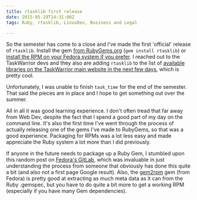 ```yaml
---
title: rtasklib first release
date: 2015-05-19T14:31:00Z
tags: Ruby, rtasklib, LinuxDev, Business and Legal

---
```


So the semester has come to a close and I've made the first 'official' release of `rtasklib`. Install the gem [from RubyGems.org](https://rubygems.org/gems/rtasklib) (`gem install rtasklib`) or [install the RPM on your Fedora system if you prefer](https://github.com/dropofwill/rtasklib/tree/master/rpms). I reached out to the TaskWarrior devs and they also are adding `rtasklib` to the list of [available libraries on the TaskWarrior main website in the next few days](http://taskwarrior.org/tools/#libraries), which is pretty cool.

Unfortunately, I was unable to finish `task_time` for the end of the semester. That said the pieces are in place and I hope to get something out over the summer.

All in all it was good learning experience. I don't often tread that far away from Web Dev, despite the fact that I spend a good part of my day on the command line. It's also the first time I've went through the process of actually releasing one of the gems I've made to RubyGems, so that was a good experience. Packaging for RPMs was a lot less easy and made appreciate the Ruby system a lot more than I did previously.

If anyone in the future needs to package up a Ruby Gem, I stumbled upon this random post on [Fedora's GitLab](https://gitlab.com/fedora-ruby/gitlab-rpm/wikis/rubygem-packaging), which was invaluable in just understanding the process from someone that obviously has done this quite a bit (and also not a first page Google result). Also, the [gem2rpm](https://github.com/fedora-ruby/gem2rpm) gem (from Fedora) is pretty good at extracting as much meta data as it can from the Ruby .gemspec, but you have to do quite a bit more to get a working RPM (especially if you have many Gem dependencies).

